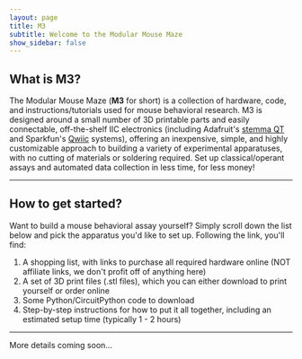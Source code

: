 ```yaml
---
layout: page
title: M3
subtitle: Welcome to the Modular Mouse Maze
show_sidebar: false
---
```



## What is M3?

The Modular Mouse Maze (**M3** for short) is a collection of hardware, code, and instructions/tutorials used for mouse behavioral research. M3 is designed around a small number of 3D printable parts and easily connectable, off-the-shelf IIC electronics (including Adafruit's [stemma QT](https://learn.adafruit.com/introducing-adafruit-stemma-qt/what-is-stemma-qt) and Sparkfun's [Qwiic](https://www.sparkfun.com/qwiic) systems), offering an inexpensive, simple, and highly customizable approach to building a variety of experimental apparatuses, with no cutting of materials or soldering required. Set up classical/operant assays and automated data collection in less time, for less money!

---

## How to get started?
Want to build a mouse behavioral assay yourself? Simply scroll down the list below and pick the apparatus you'd like to set up. Following the link, you'll find:
1. A shopping list, with links to purchase all required hardware online (NOT affiliate links, we don't profit off of anything here)
2. A set of 3D print files (.stl files), which you can either download to print yourself or order online
3. Some Python/CircuitPython code to download
4. Step-by-step instructions for how to put it all together, including an estimated setup time (typically 1 - 2 hours)

---

More details coming soon...

